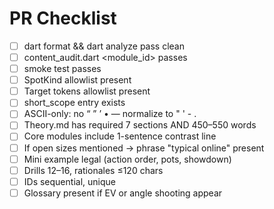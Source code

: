 # PR Checklist

- [ ] dart format && dart analyze pass clean
- [ ] content_audit.dart <module_id> passes
- [ ] smoke test passes
- [ ] SpotKind allowlist present
- [ ] Target tokens allowlist present
- [ ] short_scope entry exists
- [ ] ASCII-only: no “ ” ’ • — normalize to " ' - .
- [ ] Theory.md has required 7 sections AND 450–550 words
- [ ] Core modules include 1-sentence contrast line
- [ ] If open sizes mentioned → phrase "typical online" present
- [ ] Mini example legal (action order, pots, showdown)
- [ ] Drills 12–16, rationales ≤120 chars
- [ ] IDs sequential, unique
- [ ] Glossary present if EV or angle shooting appear
